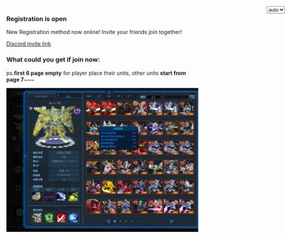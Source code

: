 <select class="btn lang" onchange="setLang(this)" style="display: block; position: absolute; z-index: 50;right:0;">
	<option value="">auto</option>
	<option value="zh">zh</option>
	<option value="en">en</option>
</select>

<script type="text/javascript">
function goLang(){
	var userLang = localStorage.getItem('lang') || navigator.language || navigator.userLanguage;
	var isZh = !!userLang.match('zh');
	var pageEn = !!window.location.hash.match('.en.md$');
	var page = window.location.hash.match('(#!.*)\.md$')[1];
	if(pageEn) page = page.match('(.*)\.en$')[1];
	if(!isZh && !pageEn) window.location.hash = page + '.en.md';
	if(isZh && pageEn) window.location.hash =  page + '.md';
	document.querySelector('select.lang').value = (localStorage.getItem('lang') == '')? '' : (isZh)? 'zh':'en';
}

function setLang(ele){
	localStorage.setItem('lang', ele.value);
	goLang();
}
goLang();
</script>


### Registration is open


New Registration method now online!
Invite your friends join together!

[Discord invite link](https://discord.gg/b2VqaNb)


### What could you get if join now:

ps.**first 6 page empty** for player place their units, other units **start from page 7**~~~

![units](GOnlineScreenShot_20190527_165042.jpg)

